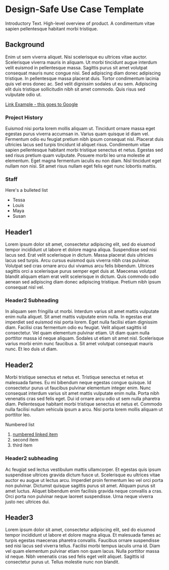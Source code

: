 # Design-Safe Use Case Template

<p class="intro-text">Introductory Text.  High-level overview of product. A condimentum vitae sapien pellentesque habitant morbi tristique.</p>

## Background 

Enim ut sem viverra aliquet.  Nisi scelerisque eu ultrices vitae auctor. Scelerisque viverra mauris in aliquam.  Ut morbi tincidunt augue interdum velit euismod in pellentesque massa. Sagittis purus sit amet volutpat consequat mauris nunc congue nisi. Sed adipiscing diam donec adipiscing tristique.  In pellentesque massa placerat duis. Tortor condimentum lacinia quis vel eros donec ac. Sed velit dignissim sodales ut eu sem. Adipiscing elit duis tristique sollicitudin nibh sit amet commodo. Quis risus sed vulputate odio ut.

[Link Example - this goes to Google](http://www.google.com)

### Project History

Euismod nisi porta lorem mollis aliquam ut. Tincidunt ornare massa eget egestas purus viverra accumsan in. Varius quam quisque id diam vel. Fermentum odio eu feugiat pretium nibh ipsum consequat nisl. Placerat duis ultricies lacus sed turpis tincidunt id aliquet risus. Condimentum vitae sapien pellentesque habitant morbi tristique senectus et netus. Egestas sed sed risus pretium quam vulputate. Posuere morbi leo urna molestie at elementum. Eget magna fermentum iaculis eu non diam. Nisl tincidunt eget nullam non nisi. Sit amet risus nullam eget felis eget nunc lobortis mattis.

### Staff

Here's a bulleted list

* Tessa
* Louis
* Maya
* Susan


## Header1

Lorem ipsum dolor sit amet, consectetur adipiscing elit, sed do eiusmod tempor incididunt ut labore et dolore magna aliqua. Suspendisse sed nisi lacus sed. Erat velit scelerisque in dictum.  Massa placerat duis ultricies lacus sed turpis. Arcu cursus euismod quis viverra nibh cras pulvinar.  Volutpat sed cras ornare arcu dui vivamus arcu felis bibendum. Ultrices sagittis orci a scelerisque purus semper eget duis at. Maecenas volutpat blandit aliquam etiam erat velit scelerisque in dictum. Quis commodo odio aenean sed adipiscing diam donec adipiscing tristique. Pretium nibh ipsum consequat nisl vel.

### Header2 Subheading

In aliquam sem fringilla ut morbi. Interdum varius sit amet mattis vulputate enim nulla aliquet. Sit amet mattis vulputate enim nulla.  In egestas erat imperdiet sed euismod nisi porta lorem. Eget nulla facilisi etiam dignissim diam.  Facilisi cras fermentum odio eu feugiat. Velit aliquet sagittis id consectetur. Vel quam elementum pulvinar etiam.  Ut diam quam nulla porttitor massa id neque aliquam. Sodales ut etiam sit amet nisl.  Scelerisque varius morbi enim nunc faucibus a. Sit amet volutpat consequat mauris nunc. Et leo duis ut diam.

## Header2

Morbi tristique senectus et netus et. Tristique senectus et netus et malesuada fames.  Eu mi bibendum neque egestas congue quisque. Id consectetur purus ut faucibus pulvinar elementum integer enim. Nunc consequat interdum varius sit amet mattis vulputate enim nulla.  Porta nibh venenatis cras sed felis eget. Dui id ornare arcu odio ut sem nulla pharetra diam. Pellentesque habitant morbi tristique senectus et netus et. Commodo nulla facilisi nullam vehicula ipsum a arcu. Nisi porta lorem mollis aliquam ut porttitor leo.

Numbered list 

1. [numbered linked item](#http://maps.google.com)
2. second item
3. third item

### Header2 subheading

Ac feugiat sed lectus vestibulum mattis ullamcorper. Et egestas quis ipsum suspendisse ultrices gravida dictum fusce ut. Scelerisque eu ultrices vitae auctor eu augue ut lectus arcu.  Imperdiet proin fermentum leo vel orci porta non pulvinar. Dictumst quisque sagittis purus sit amet. Aliquam purus sit amet luctus. Aliquet bibendum enim facilisis gravida neque convallis a cras. Orci porta non pulvinar neque laoreet suspendisse. Urna neque viverra justo nec ultrices dui.

## Header3

Lorem ipsum dolor sit amet, consectetur adipiscing elit, sed do eiusmod tempor incididunt ut labore et dolore magna aliqua. Et malesuada fames ac turpis egestas maecenas pharetra convallis.  Faucibus ornare suspendisse sed nisi lacus sed viverra tellus. Facilisi morbi tempus iaculis urna id.  Diam vel quam elementum pulvinar etiam non quam lacus. Nulla porttitor massa id neque. Nibh venenatis cras sed felis eget velit aliquet. Sagittis id consectetur purus ut. Tellus molestie nunc non blandit.

